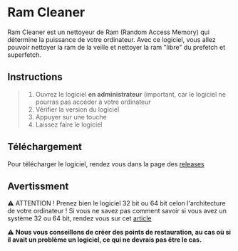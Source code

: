 # Ram Cleaner
Ram Cleaner est un nettoyeur de Ram (Random Access Memory) qui détermine la puissance de votre ordinateur. Avec ce logiciel, vous allez pouvoir nettoyer la ram de la veille et nettoyer la ram "libre" du prefetch et superfetch.
## Instructions
> 1) Ouvrez le logiciel **en administrateur** (important, car le logiciel ne pourras pas accéder à votre ordinateur
> 2) Vérifier la version du logiciel 
> 3) Appuyer sur une touche
> 4) Laissez faire le logiciel
## Téléchargement
Pour télécharger le logiciel, rendez vous dans la page des [releases](https://github.com/Luckyluka17/Ram-Cleaner/releases)
## Avertissment
:warning: ATTENTION ! Prenez bien le logiciel 32 bit ou 64 bit celon l'architecture de votre ordinateur !
Si vous ne savez pas comment savoir si vous avez un système 32 ou 64 bit, rendez vous sur cet [article](https://lecrabeinfo.net/32-ou-64-bits-comment-savoir.html)

:warning: **Nous vous conseillons de créer des points de restauration, au cas où si il avait un problème un logiciel, ce qui ne devrais pas être le cas.**
